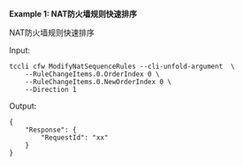 **Example 1: NAT防火墙规则快速排序**

NAT防火墙规则快速排序

Input: 

```
tccli cfw ModifyNatSequenceRules --cli-unfold-argument  \
    --RuleChangeItems.0.OrderIndex 0 \
    --RuleChangeItems.0.NewOrderIndex 0 \
    --Direction 1
```

Output: 
```
{
    "Response": {
        "RequestId": "xx"
    }
}
```

